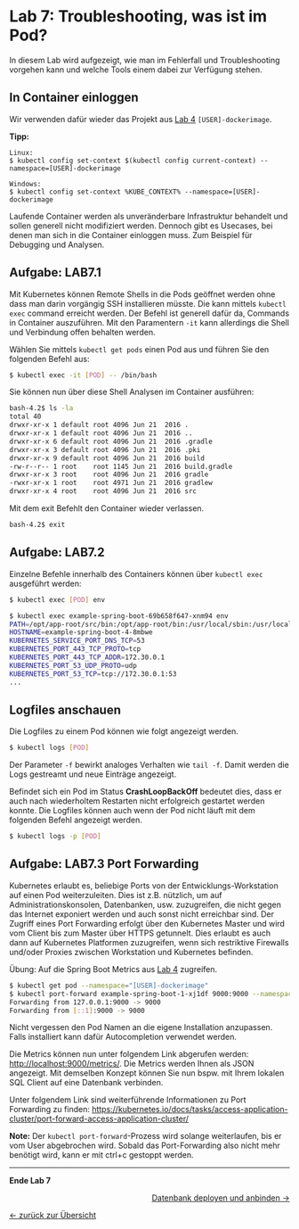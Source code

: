 # Lab 7: Troubleshooting, was ist im Pod?

In diesem Lab wird aufgezeigt, wie man im Fehlerfall und Troubleshooting vorgehen kann und welche Tools einem dabei zur Verfügung stehen.

## In Container einloggen

Wir verwenden dafür wieder das Projekt aus [Lab 4](04_deploy_dockerimage.md) `[USER]-dockerimage`.

**Tipp:**
```
Linux:
$ kubectl config set-context $(kubectl config current-context) --namespace=[USER]-dockerimage
```

```
Windows:
$ kubectl config set-context %KUBE_CONTEXT% --namespace=[USER]-dockerimage
```

Laufende Container werden als unveränderbare Infrastruktur behandelt und sollen generell nicht modifiziert werden. Dennoch gibt es Usecases, bei denen man sich in die Container einloggen muss. Zum Beispiel für Debugging und Analysen.

## Aufgabe: LAB7.1

Mit Kubernetes können Remote Shells in die Pods geöffnet werden ohne dass man darin vorgängig SSH installieren müsste. Die kann mittels `kubectl exec` command erreicht werden. Der Befehl ist generell dafür da, Commands in Container auszuführen. Mit den Paramentern `-it` kann allerdings die Shell und Verbindung offen behalten werden.

Wählen Sie mittels `kubectl get pods` einen Pod aus und führen Sie den folgenden Befehl aus:

```bash
$ kubectl exec -it [POD] -- /bin/bash
```

Sie können nun über diese Shell Analysen im Container ausführen:

```bash
bash-4.2$ ls -la
total 40
drwxr-xr-x 1 default root 4096 Jun 21  2016 .
drwxr-xr-x 1 default root 4096 Jun 21  2016 ..
drwxr-xr-x 6 default root 4096 Jun 21  2016 .gradle
drwxr-xr-x 3 default root 4096 Jun 21  2016 .pki
drwxr-xr-x 9 default root 4096 Jun 21  2016 build
-rw-r--r-- 1 root    root 1145 Jun 21  2016 build.gradle
drwxr-xr-x 3 root    root 4096 Jun 21  2016 gradle
-rwxr-xr-x 1 root    root 4971 Jun 21  2016 gradlew
drwxr-xr-x 4 root    root 4096 Jun 21  2016 src
```

Mit dem exit Befehlt den Container wieder verlassen.

```bash
bash-4.2$ exit
```

## Aufgabe: LAB7.2

Einzelne Befehle innerhalb des Containers können über `kubectl exec` ausgeführt werden:

```bash
$ kubectl exec [POD] env
```

```bash
$ kubectl exec example-spring-boot-69b658f647-xnm94 env
PATH=/opt/app-root/src/bin:/opt/app-root/bin:/usr/local/sbin:/usr/local/bin:/usr/sbin:/usr/bin:/sbin:/bin
HOSTNAME=example-spring-boot-4-8mbwe
KUBERNETES_SERVICE_PORT_DNS_TCP=53
KUBERNETES_PORT_443_TCP_PROTO=tcp
KUBERNETES_PORT_443_TCP_ADDR=172.30.0.1
KUBERNETES_PORT_53_UDP_PROTO=udp
KUBERNETES_PORT_53_TCP=tcp://172.30.0.1:53
...
```

## Logfiles anschauen

Die Logfiles zu einem Pod können wie folgt angezeigt werden.

```bash
$ kubectl logs [POD]
```

Der Parameter `-f` bewirkt analoges Verhalten wie `tail -f`. Damit werden die Logs gestreamt und neue Einträge angezeigt.

Befindet sich ein Pod im Status **CrashLoopBackOff** bedeutet dies, dass er auch nach wiederholtem Restarten nicht erfolgreich gestartet werden konnte. Die Logfiles können auch wenn der Pod nicht läuft mit dem folgenden Befehl angezeigt werden.

 ```bash
$ kubectl logs -p [POD]
```


## Aufgabe: LAB7.3 Port Forwarding

Kubernetes erlaubt es, beliebige Ports von der Entwicklungs-Workstation auf einen Pod weiterzuleiten. Dies ist z.B. nützlich, um auf Administrationskonsolen, Datenbanken, usw. zuzugreifen, die nicht gegen das Internet exponiert werden und auch sonst nicht erreichbar sind. Der Zugriff eines Port Forwarding erfolgt über den Kubernetes Master und wird vom Client bis zum Master über HTTPS getunnelt. Dies erlaubt es auch dann auf Kubernetes Platformen zuzugreifen, wenn sich restriktive Firewalls und/oder Proxies zwischen Workstation und Kubernetes befinden.

Übung: Auf die Spring Boot Metrics aus [Lab 4](04_deploy_dockerimage.md) zugreifen.

```bash
$ kubectl get pod --namespace="[USER]-dockerimage"
$ kubectl port-forward example-spring-boot-1-xj1df 9000:9000 --namespace="[USER]-dockerimage"
Forwarding from 127.0.0.1:9000 -> 9000
Forwarding from [::1]:9000 -> 9000
```

Nicht vergessen den Pod Namen an die eigene Installation anzupassen. Falls installiert kann dafür Autocompletion verwendet werden.

Die Metrics können nun unter folgendem Link abgerufen werden: [http://localhost:9000/metrics/](http://localhost:9000/metrics/).
Die Metrics werden Ihnen als JSON angezeigt. Mit demselben Konzept können Sie nun bspw. mit Ihrem lokalen SQL Client auf eine Datenbank verbinden.

Unter folgendem Link sind weiterführende Informationen zu Port Forwarding zu finden: <https://kubernetes.io/docs/tasks/access-application-cluster/port-forward-access-application-cluster/>

**Note:** Der `kubectl port-forward`-Prozess wird solange weiterlaufen, bis er vom User abgebrochen wird. Sobald das Port-Forwarding also nicht mehr benötigt wird, kann er mit ctrl+c gestoppt werden.

---

**Ende Lab 7**

<p width="100px" align="right"><a href="08_database.md">Datenbank deployen und anbinden →</a></p>

[← zurück zur Übersicht](../README.md)
